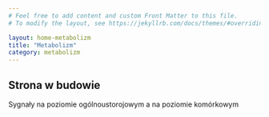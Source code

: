 ```yaml
---
# Feel free to add content and custom Front Matter to this file.
# To modify the layout, see https://jekyllrb.com/docs/themes/#overriding-theme-defaults

layout: home-metabolizm
title: "Metabolizm"
category: metabolizm
---
```


## Strona w budowie

Sygnały na poziomie ogólnoustorojowym a na poziomie komórkowym
